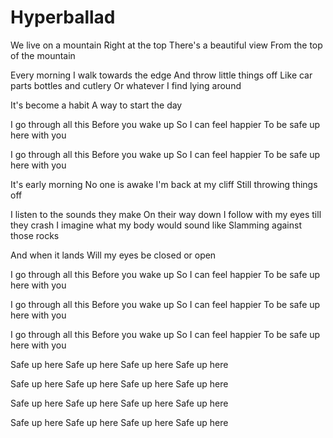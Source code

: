 # Hyperballad

We live on a mountain
Right at the top
There's a beautiful view
From the top of the mountain

Every morning I walk towards the edge
And throw little things off
Like car parts bottles and cutlery
Or whatever I find lying around

It's become a habit
A way to start the day

I go through all this
Before you wake up
So I can feel happier
To be safe up here with you

I go through all this
Before you wake up
So I can feel happier
To be safe up here with you

It's early morning
No one is awake
I'm back at my cliff
Still throwing things off

I listen to the sounds they make
On their way down
I follow with my eyes till they crash
I imagine what my body would sound like
Slamming against those rocks

And when it lands
Will my eyes be closed or open

I go through all this
Before you wake up
So I can feel happier
To be safe up here with you

I go through all this
Before you wake up
So I can feel happier
To be safe up here with you

I go through all this
Before you wake up
So I can feel happier
To be safe up here with you

Safe up here
Safe up here
Safe up here 
Safe up here

Safe up here
Safe up here
Safe up here 
Safe up here

Safe up here
Safe up here
Safe up here 
Safe up here

Safe up here
Safe up here
Safe up here 
Safe up here
